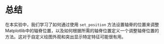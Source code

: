 # 总结

在本实验中，我们学习了如何通过使用 `set_position` 方法设置轴脊的位置来调整Matplotlib中的轴脊位置，以及如何根据所需的轴脊位置定义一个调整轴脊位置的方法。这对于自定义绘图外观和突出显示特定特征可能很有用。
